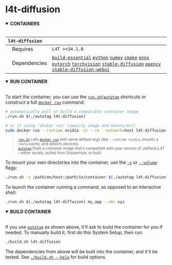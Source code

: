 # l4t-diffusion

<details open>
<summary><b>CONTAINERS</b></summary>
<br>

| **`l4t-diffusion`** | |
| :-- | :-- |
| &nbsp;&nbsp;&nbsp;Requires | `L4T >=34.1.0` |
| &nbsp;&nbsp;&nbsp;Dependencies | [`build-essential`](/packages/build-essential) [`python`](/packages/python) [`numpy`](/packages/numpy) [`cmake`](/packages/cmake/cmake_pip) [`onnx`](/packages/onnx) [`pytorch`](/packages/pytorch) [`torchvision`](/packages/pytorch/torchvision) [`stable-diffusion`](/packages/diffusion/stable-diffusion) [`opencv`](/packages/opencv) [`stable-diffusion-webui`](/packages/diffusion/stable-diffusion-webui) |

</details>

<details open>
<summary><b>RUN CONTAINER</b></summary>
<br>

To start the container, you can use the [`run.sh`](/run.sh)/[`autotag`](/autotag) shortcuts or construct a full [`docker run`](https://docs.docker.com/engine/reference/commandline/run/) command:
```bash
# automatically pull or build a compatible container image
./run.sh $(./autotag l4t-diffusion)

# or if using 'docker run' (specify image and mounts/ect)
sudo docker run --runtime nvidia -it --rm --network=host l4t-diffusion:35.2.1

```
> <sub>[`run.sh`](/run.sh) calls [`docker run`](https://docs.docker.com/engine/reference/commandline/run/) with some default args (like `--runtime nvidia`, mounts a `/data` cache, and detects devices)</sub><br>
> <sub>[`autotag`](/autotag) finds a container image that's compatible with your version of JetPack/L4T - either locally, pulled from DockerHub, or built.</sub>

To mount your own directories into the container, use the [`-v`](https://docs.docker.com/engine/reference/commandline/run/#volume) or [`--volume`](https://docs.docker.com/engine/reference/commandline/run/#volume) flags:
```bash
./run.sh -v /path/on/host:/path/in/container $(./autotag l4t-diffusion)
```
To launch the container running a command, as opposed to an interactive shell:
```bash
./run.sh $(./autotag l4t-diffusion) my_app --abc xyz
```
</details>
<details open>
<summary><b>BUILD CONTAINER</b></summary>
<br>

If you use [`autotag`](/autotag) as shown above, it'll ask to build the container for you if needed.  To manually build it, first do this System Setup, then run:
```bash
./build.sh l4t-diffusion
```
The dependencies from above will be built into the container, and it'll be tested.  See [`./build.sh --help`](/jetson_containers/build.py) for build options.
</details>
